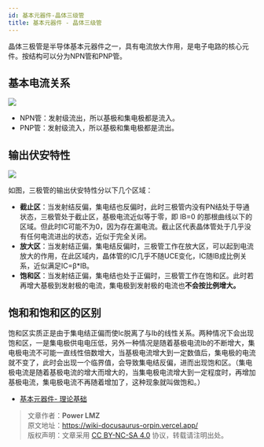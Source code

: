 ```yaml
---
id: 基本元器件-晶体三级管
title: 基本元器件 - 晶体三级管
---
```


晶体三极管是半导体基本元器件之一，具有电流放大作用，是电子电路的核心元件。按结构可以分为NPN管和PNP管。

## 基本电流关系

![](https://wiki-media-1253965369.cos.ap-guangzhou.myqcloud.com/img/20210519231648.png)

- NPN管：发射级流出，所以基极和集电极都是流入。
- PNP管：发射级流入，所以基极和集电极都是流出。

## 输出伏安特性

![](https://wiki-media-1253965369.cos.ap-guangzhou.myqcloud.com/img/20210601095910.png)

如图，三极管的输出伏安特性分以下几个区域：

- **截止区**：当发射结反偏，集电结也反偏时，此时三极管内没有PN结处于导通状态，三极管处于截止区，基极电流近似等于零，即 IB=0 的那根曲线以下的区域。但此时IC可能不为0，因为存在漏电流。截止区代表晶体管处于几乎没有任何电流进出的状态，近似于完全关闭。
- **放大区**：当发射结正偏，集电结反偏时，三极管工作在放大区，可以起到电流放大的作用，在此区域内，晶体管的IC几乎不随UCE变化，IC随IB成比例关系，近似满足IC=β*IB。
- **饱和区**：当发射结正偏，集电结也处于正偏时，三极管工作在饱和区。此时若再增大基极到发射极的电流，集电极到发射极的电流也**不会按比例增大。**

## 饱和和饱和区的区别

饱和区实质正是由于集电结正偏而使Ic脱离了与Ib的线性关系。两种情况下会出现饱和区，一是集电极供电电压低，另外一种情况是随着基极电流Ib的不断增大，集电极电流不可能一直线性倍数增大，当基极电流增大到一定数值后，集电极的电流就不变了，此时会出现一个临界值，会导致集电结反偏，进而出现饱和区。（集电极电流是随着基极电流的增大而增大的，当集电极电流增大到一定程度时，再增加基极电流，集电极电流不再随着增加了，这种现象就叫做饱和。）





- [基本元器件- 理论基础](https://wiki-power.com)

> 文章作者：**Power LMZ**  
> 原文地址：https://wiki-docusaurus-orpin.vercel.app/  
> 版权声明：文章采用 [CC BY-NC-SA 4.0](https://creativecommons.org/licenses/by/4.0/deed.zh) 协议，转载请注明出处。
